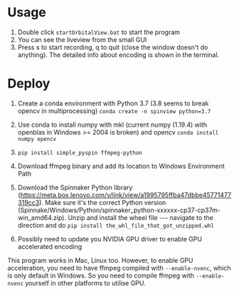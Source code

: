 # Usage

1. Double click `startOrbitalView.bat` to start the program
2. You can see the liveview from the small GUI
3. Press s to start recording, q to quit (close the window doesn't do anything). The detailed info about encoding is shown in the terminal.


# Deploy
1. Create a conda environment with Python 3.7 (3.8 seems to break opencv in multiprocessing)
`conda create -n spinview python=3.7`

2. Use conda to install numpy with mkl (current numpy (1.19.4) with openblas in Windows >= 2004 is broken) and opencv
`conda install numpy opencv`

3. `pip install simple_pyspin ffmpeg-python`
4. Download ffmpeg binary and add its location to Windows Environment Path
5. Download the Spinnaker Python library (https://meta.box.lenovo.com/v/link/view/a1995795ffba47dbbe45771477319cc3). Make sure it's the correct Python version (Spinnake/Windows/Python/spinnaker_python-xxxxxx-cp37-cp37m-win_amd64.zip). Unzip and install the wheel file --- navigate to the direction and do `pip install the_whl_file_that_got_unzipped.whl`
7. Possibly need to update you NVIDIA GPU driver to enable GPU accelerated encoding


This program works in Mac, Linux too. However, to enable GPU acceleration, you need to have ffmpeg compiled with `--enable-nvenc`, which is only default in Windows. So you need to compile ffmpeg with `--enable-nvenc` yourself in other platforms to utilise GPU. 
